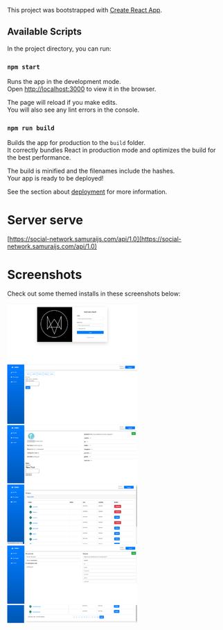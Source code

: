 This project was bootstrapped with [Create React App](https://github.com/facebook/create-react-app).

## Available Scripts

In the project directory, you can run:

### `npm start`

Runs the app in the development mode.<br />
Open [http://localhost:3000](http://localhost:3000) to view it in the browser.

The page will reload if you make edits.<br />
You will also see any lint errors in the console.


### `npm run build`

Builds the app for production to the `build` folder.<br />
It correctly bundles React in production mode and optimizes the build for the best performance.

The build is minified and the filenames include the hashes.<br />
Your app is ready to be deployed!

See the section about [deployment](https://facebook.github.io/create-react-app/docs/deployment) for more information.

# Server serve
[https://social-network.samuraijs.com/api/1.0](https://social-network.samuraijs.com/api/1.0)


# Screenshots
  Check out some themed installs in these screenshots below:

<img src="src/assets/screenshots/Login.png" width=300 />   <img src="src/assets/screenshots/Message.png" width=300>
<img src="src/assets/screenshots/Profile.png" width=300>   <img src="src/assets/screenshots/Users.png" width=300>
<img src="src/assets/screenshots/Edit.png" width=300>   <img src="src/assets/screenshots/Pegination.png" width=300>
